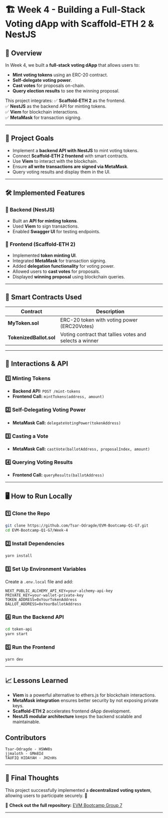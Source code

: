 # 🏗️ Week 4 - Building a Full-Stack Voting dApp with Scaffold-ETH 2 & NestJS

## 🚀 Overview
In Week 4, we built a **full-stack voting dApp** that allows users to:
- **Mint voting tokens** using an ERC-20 contract.
- **Self-delegate voting power**.
- **Cast votes** for proposals on-chain.
- **Query election results** to see the winning proposal.

This project integrates:
✅ **Scaffold-ETH 2** as the frontend.  
✅ **NestJS** as the backend API for minting tokens.  
✅ **Viem** for blockchain interactions.  
✅ **MetaMask** for transaction signing.  

---

## 🎯 **Project Goals**
- Implement a **backend API with NestJS** to mint voting tokens.
- Connect **Scaffold-ETH 2 frontend** with smart contracts.
- Use **Viem** to interact with the blockchain.
- Ensure **all write transactions are signed via MetaMask**.
- Query voting results and display them in the UI.

---

## 🛠️ **Implemented Features**
### 🔹 **Backend (NestJS)**
- Built an **API for minting tokens**.
- Used **Viem** to sign transactions.
- Enabled **Swagger UI** for testing endpoints.

### 🔹 **Frontend (Scaffold-ETH 2)**
- Implemented **token minting UI**.
- Integrated **MetaMask** for transaction signing.
- Added **delegation functionality** for voting power.
- Allowed users to **cast votes** for proposals.
- Displayed **winning proposal** using blockchain queries.

---

## 📜 **Smart Contracts Used**
| Contract          | Description |
|------------------|-------------|
| **MyToken.sol** | ERC-20 token with voting power (ERC20Votes) |
| **TokenizedBallot.sol** | Voting contract that tallies votes and selects a winner |

---

## 📡 **Interactions & API**
### 1️⃣ **Minting Tokens**
- **Backend API:** `POST /mint-tokens`
- **Frontend Call:** `mintTokens(address, amount)`

### 2️⃣ **Self-Delegating Voting Power**
- **MetaMask Call:** `delegateVotingPower(tokenAddress)`

### 3️⃣ **Casting a Vote**
- **MetaMask Call:** `castVote(ballotAddress, proposalIndex, amount)`

### 4️⃣ **Querying Voting Results**
- **Frontend Call:** `queryResults(ballotAddress)`

---

## 🖥️ **How to Run Locally**
### 1️⃣ Clone the Repo
```bash
git clone https://github.com/Tsar-Odragde/EVM-Bootcamp-Q1-G7.git
cd EVM-Bootcamp-Q1-G7/Week-4
```

### 2️⃣ Install Dependencies
```bash
yarn install
```

### 3️⃣ Set Up Environment Variables
Create a `.env.local` file and add:
```env
NEXT_PUBLIC_ALCHEMY_API_KEY=your-alchemy-api-key
PRIVATE_KEY=your-wallet-private-key
TOKEN_ADDRESS=0xYourTokenAddress
BALLOT_ADDRESS=0xYourBallotAddress
```

### 4️⃣ Run the Backend API
```bash
cd token-api
yarn start
```

### 5️⃣ Run the Frontend
```bash
yarn dev
```

---

## 📈 **Lessons Learned**
- **Viem** is a powerful alternative to ethers.js for blockchain interactions.
- **MetaMask integration** ensures better security by not exposing private keys.
- **Scaffold-ETH 2** accelerates frontend dApp development.
- **NestJS modular architecture** keeps the backend scalable and maintainable.

## Contributors

    Tsar-Odragde - HSWW8s
    jjmaloth - GMm8Id
    TAUFIQ HIDAYAH - JH2nHs


---

## 🎯 **Final Thoughts**
This project successfully implemented a **decentralized voting system**, allowing users to participate securely. 🚀

🔗 **Check out the full repository:** [EVM Bootcamp Group 7](https://github.com/Tsar-Odragde/EVM-Bootcamp-Q1-G7)

---

